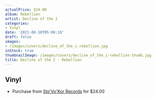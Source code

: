 ```yaml
---
actualPrice: $24.00
album: Rebellion
artist: Decline of the I
categories:
- Vinyl
date: '2021-08-10T05:00:10'
draft: false
images:
- /images/covers/decline_of_the_i-rebellion.jpg
inStock: true
thumbnailImage: /images/covers/decline_of_the_i-rebellion-thumb.jpg
title: Decline of the I - Rebellion
---
```


## Vinyl
* Purchase from [Sto'Vo'Kor Records](https://stovokor-records.com/products/decline-of-the-i-rebellion) for $24.00
